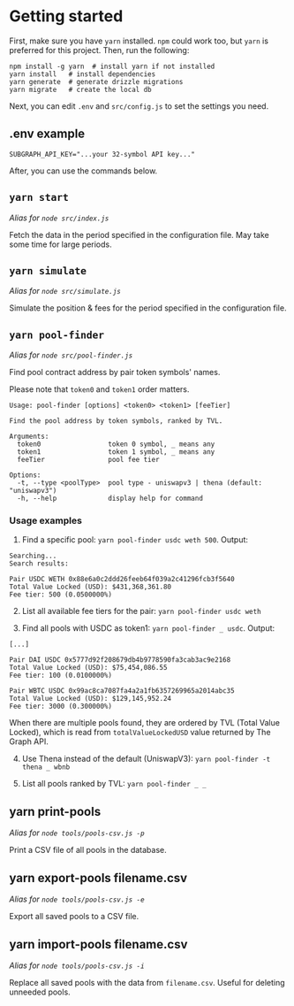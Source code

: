 # Getting started

First, make sure you have `yarn` installed. `npm` could work too, but `yarn` is preferred for this project. Then, run the following:

```
npm install -g yarn  # install yarn if not installed
yarn install   # install dependencies
yarn generate  # generate drizzle migrations
yarn migrate   # create the local db
```

Next, you can edit `.env` and `src/config.js` to set the settings you need.

## .env example
```
SUBGRAPH_API_KEY="...your 32-symbol API key..."
```

After, you can use the commands below.

## `yarn start`

_Alias for `node src/index.js`_

Fetch the data in the period specified in the configuration file. May take some time for large periods.

## `yarn simulate`

_Alias for `node src/simulate.js`_

Simulate the position & fees for the period specified in the configuration file.

## `yarn pool-finder`

_Alias for `node src/pool-finder.js`_

Find pool contract address by pair token symbols' names.

Please note that `token0` and  `token1` order matters.

```
Usage: pool-finder [options] <token0> <token1> [feeTier]

Find the pool address by token symbols, ranked by TVL.

Arguments:
  token0                 token 0 symbol, _ means any
  token1                 token 1 symbol, _ means any
  feeTier                pool fee tier

Options:
  -t, --type <poolType>  pool type - uniswapv3 | thena (default: "uniswapv3")
  -h, --help             display help for command
```

### Usage examples

1. Find a specific pool: `yarn pool-finder usdc weth 500`. Output:
```
Searching...
Search results:

Pair USDC WETH 0x88e6a0c2ddd26feeb64f039a2c41296fcb3f5640
Total Value Locked (USD): $431,368,361.80
Fee tier: 500 (0.0500000%)
```

2. List all available fee tiers for the pair: `yarn pool-finder usdc weth`

3. Find all pools with USDC as token1: `yarn pool-finder _ usdc`. Output:
```
[...]

Pair DAI USDC 0x5777d92f208679db4b9778590fa3cab3ac9e2168
Total Value Locked (USD): $75,454,086.55
Fee tier: 100 (0.0100000%)

Pair WBTC USDC 0x99ac8ca7087fa4a2a1fb6357269965a2014abc35
Total Value Locked (USD): $129,145,952.24
Fee tier: 3000 (0.300000%)
```

When there are multiple pools found, they are ordered by TVL (Total Value Locked), which is read from `totalValueLockedUSD` value returned by The Graph API.

4. Use Thena instead of the default (UniswapV3): `yarn pool-finder -t thena _ wbnb`

5. List all pools ranked by TVL: `yarn pool-finder _ _`

## yarn print-pools

_Alias for `node tools/pools-csv.js -p`_

Print a CSV file of all pools in the database.

## yarn export-pools filename.csv

_Alias for `node tools/pools-csv.js -e`_

Export all saved pools to a CSV file.

## yarn import-pools filename.csv

_Alias for `node tools/pools-csv.js -i`_

Replace all saved pools with the data from `filename.csv`. Useful for deleting unneeded pools.
